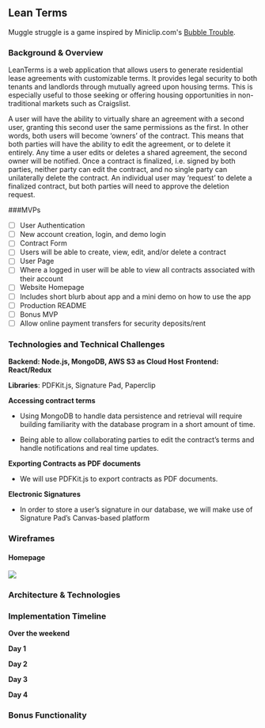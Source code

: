 ## Lean Terms

Muggle struggle is a game inspired by Miniclip.com's [Bubble Trouble](https://www.youtube.com/watch?v=Dsu8CIpsyxM).

### Background & Overview

LeanTerms is a web application that allows users to generate residential lease agreements with customizable terms. It provides legal security to both tenants and landlords through mutually agreed upon housing terms. This is especially useful to those seeking or offering housing opportunities in non-traditional markets such as Craigslist.

A user will have the ability to virtually share an agreement with a second user, granting this second user the same permissions as the first. In other words, both users will become ‘owners’ of the contract. This means that both parties will have the ability to edit the agreement, or to delete it entirely. Any time a user edits or deletes a shared agreement, the second owner will be notified. Once a contract is finalized, i.e. signed by both parties, neither party can edit the contract, and no single party can unilaterally delete the contract. An individual user may ‘request’ to delete a finalized contract, but both parties will need to approve the deletion request.

###MVPs

* [ ] User Authentication
* [ ] New account creation, login, and demo login
* [ ] Contract Form
* [ ] Users will be able to create, view, edit, and/or delete a contract
* [ ] User Page
* [ ] Where a logged in user will be able to view all contracts associated with their account
* [ ] Website Homepage
* [ ] Includes short blurb about app and a mini demo on how to use the app
* [ ] Production README
* [ ] Bonus MVP
* [ ] Allow online payment transfers for security deposits/rent

### Technologies and Technical Challenges

**Backend: Node.js, MongoDB, AWS S3 as Cloud Host**
**Frontend: React/Redux**

**Libraries**: PDFKit.js, Signature Pad, Paperclip

**Accessing contract terms**

* Using MongoDB to handle data persistence and retrieval will require building familiarity with the database program in a short amount of time.

* Being able to allow collaborating parties to edit the contract’s terms and handle notifications and real time updates.

**Exporting Contracts as PDF documents**

* We will use PDFKit.js to export contracts as PDF documents.

**Electronic Signatures**

* In order to store a user’s signature in our database, we will make use of Signature Pad’s Canvas-based platform

### Wireframes

#### **Homepage**

![](https://raw.githubusercontent.com/aazaiez/LeanTerms/master/docs/Wireframes/Images/to/Screenshot%202018-02-18%2016.52.34.png)

### Architecture & Technologies

### Implementation Timeline

**Over the weekend**

**Day 1**

**Day 2**

**Day 3**

**Day 4**

### Bonus Functionality
